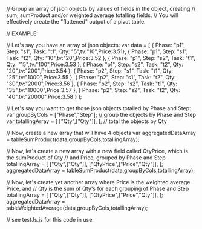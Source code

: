 
// Group an array of json objects by values of fields in the object, creating
//  sum, sumProduct and/or weighted average totalling fields.
// You will effectively create the "flattened" output of a pivot table.

// EXAMPLE:

//  Let's say you have an array of json objects:
var data = [
    { Phase: "p1", Step: "s1", Task: "t1", Qty: "5",tv:"10",Price:3.51},
    { Phase: "p1", Step: "s1", Task: "t2", Qty: "10",tv:"20",Price:3.52 },
    { Phase: "p1", Step: "s2", Task: "t1", Qty: "15",tv:"100",Price:3.53 },
    { Phase: "p1", Step: "s2", Task: "t2", Qty: "20",tv:"200",Price:3.54 },
    { Phase: "p2", Step: "s1", Task: "t1", Qty: "25",tv:"1000",Price:3.55 },
    { Phase: "p2", Step: "s1", Task: "t2", Qty: "30",tv:"2000",Price:3.56 },
    { Phase: "p2", Step: "s2", Task: "t1", Qty: "35",tv:"10000",Price:3.57 },
    { Phase: "p2", Step: "s2", Task: "t2", Qty: "40",tv:"20000",Price:3.58 }
];

//  Let's say you want to get those json objects totalled by Phase and Step:
    var groupByCols = ["Phase","Step"]; // group the objects by Phase and Step
    var totallingArray = [
      ["Qty",["Qty"]],
    ];  // total the objects by Qty

//  Now, create a new array that will have 4 objects
    var aggregatedDataArray = tableSumProduct(data,groupByCols,totallingArray);

//  Now, let's create a new array with a new field called QtyPrice, which is the sumProduct of Qty
//    and Price, grouped by Phase and Step
    totallingArray = [
      ["Qty",["Qty"]],
      ["QtyPrice",["Price","Qty"]],
    ];
    aggregatedDataArray = tableSumProduct(data,groupByCols,totallingArray);    

//  Now, let's create yet another array where Price is the weighted average Price, and
//    Qty is the sum of Qty's for each grouping of Phase and Step
    totallingArray = [
      ["Qty",["Qty"]],
      ["QtyPrice",["Price","Qty"]],
    ];
    aggregatedDataArray = tableWeightedAverage(data,groupByCols,totallingArray);    

//  see testJs.js for this code in use.

